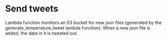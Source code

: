 # Send tweets

Lambda function monitors an S3 bucket for new json files (generated by the generate_temperature_tweet lambda function). When a new json file is added, the data in it is tweeted out.